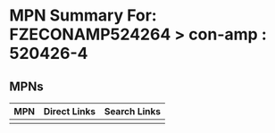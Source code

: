 



# MPN Summary For: FZECONAMP524264 > con-amp : 520426-4

## MPNs
  

|MPN|Direct Links|Search Links|
| :--- | :--- | :--- |
||||
